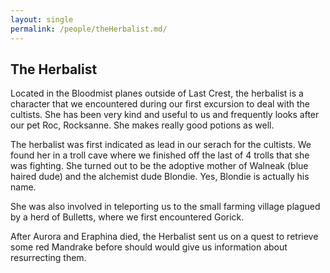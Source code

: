 ```yaml
---
layout: single
permalink: /people/theHerbalist.md/
---
```



## The Herbalist

Located in the Bloodmist planes outside of Last Crest, the herbalist is a character that we encountered during our first excursion to deal with the cultists. She has been very kind and useful to us and frequently looks after our pet Roc, Rocksanne. She makes really good potions as well.

The herbalist was first indicated as lead in our serach for the cultists. We found her in a troll cave where we finished off the last of 4 trolls that she was fighting. She turned out to be the adoptive mother of Walneak (blue haired dude) and the alchemist dude Blondie. Yes, Blondie is actually his name.

She was also involved in teleporting us to the small farming village plagued by a herd of Bulletts, where we first encountered Gorick. 

After Aurora and Eraphina died, the Herbalist sent us on a quest to retrieve some red Mandrake before should would give us information about resurrecting them. 
